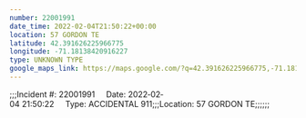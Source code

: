 ```yaml
---
number: 22001991
date_time: 2022-02-04T21:50:22+00:00
location: 57 GORDON TE
latitude: 42.391626225966775
longitude: -71.18138420916227
type: UNKNOWN TYPE
google_maps_link: https://maps.google.com/?q=42.391626225966775,-71.18138420916227
---
```


;;;Incident #: 22001991     Date: 2022‐02‐04 21:50:22     Type: ACCIDENTAL 911;;;Location: 57 GORDON TE;;;;;;
